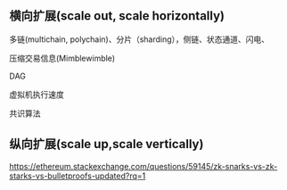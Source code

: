 ## 横向扩展(scale out, scale horizontally)

多链(multichain, polychain)、分片（sharding），侧链、状态通道、闪电、

压缩交易信息(Mimblewimble)

DAG

虚拟机执行速度

共识算法

## 纵向扩展(scale up,scale vertically)

https://ethereum.stackexchange.com/questions/59145/zk-snarks-vs-zk-starks-vs-bulletproofs-updated?rq=1





